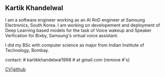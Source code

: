## Kartik Khandelwal

I am a software engineer working as an AI RnD engineer at Samsung Electronics, South Korea. I am working on developement and deployment of Deep Learning based models for the task of Voice wakeup and Speaker Verfication for Bixby, Samsung's virtual voice assistant. 

I did my BSc with computer science as major from Indian Institute of Technology, Bombay. 

contact: # kartikkhandelwal1998 # at gmail.com (remove #'s)

[CV](docs/CV.pdf)|[github](https://github.com/Kartik14)
